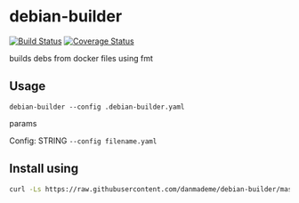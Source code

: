 # debian-builder

[![Build Status](https://travis-ci.org/danmademe/debian-builder.svg?branch=master)](https://travis-ci.org/danmademe/debian-builder)  [![Coverage Status](https://coveralls.io/repos/github/danmademe/debian-builder/badge.svg?branch=master)](https://coveralls.io/github/danmademe/debian-builder?branch=master)

builds debs from docker files using fmt

## Usage

`debian-builder --config .debian-builder.yaml`

params

Config: STRING
`--config filename.yaml`

## Install using
```sh
curl -Ls https://raw.githubusercontent.com/danmademe/debian-builder/master/install.sh | sudo -H sh
```
